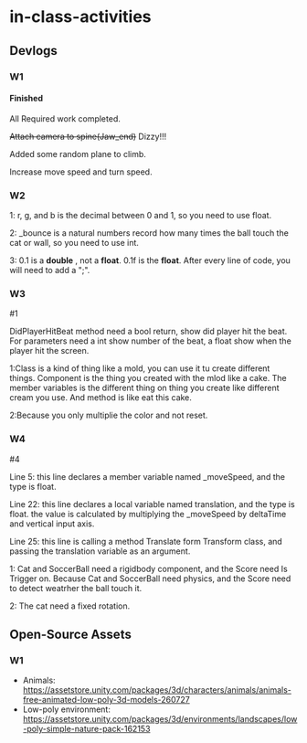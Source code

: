 # in-class-activities
## Devlogs
### W1
#### Finished
All Required work completed.

~~Attach camera to spine(Jaw_end)~~ Dizzy!!!

Added some random plane to climb.

Increase move speed and turn speed.

### W2
1: r, g, and b is the decimal between 0 and 1, so you need to use float.

2: _bounce is a natural numbers record how many times the ball touch the cat or wall, so you need to use int.

3: 0.1 is a **double** , not a **float**. 0.1f is the **float**. After every line of code, you will need to add a ";".

### W3

#1

DidPlayerHitBeat method need a bool return, show did player hit the beat. For parameters need a int show number of the beat, a float show when the player hit the screen. 

1:Class is a kind of thing like a mold, you can use it tu create different things. Component is the thing you created with the mlod like a cake. The member variables is the different thing on thing you create like different cream you use. And method is like eat this cake.

2:Because you only multiplie the color and not reset.

### W4

#4

Line 5: this line declares a member variable named _moveSpeed, and the type is float.

Line 22: this line declares a local variable named translation, and the type is float. the value is calculated by multiplying the _moveSpeed by deltaTime and vertical input axis.

Line 25: this line is calling a method Translate form Transform class, and passing the translation variable as an argument.

1: Cat and SoccerBall need a rigidbody component, and the Score need Is Trigger on. Because Cat and SoccerBall need physics, and the Score need to detect weatrher the ball touch it.

2: The cat need a fixed rotation.

## Open-Source Assets
### W1
- Animals: https://assetstore.unity.com/packages/3d/characters/animals/animals-free-animated-low-poly-3d-models-260727 
- Low-poly environment: https://assetstore.unity.com/packages/3d/environments/landscapes/low-poly-simple-nature-pack-162153 
